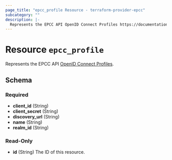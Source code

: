 ```yaml
---
page_title: "epcc_profile Resource - terraform-provider-epcc"
subcategory: ""
description: |-
  Represents the EPCC API OpenID Connect Profiles https://documentation.elasticpath.com/commerce-cloud/docs/api/single-sign-on/oidc-profiles/index.html.
---
```


# Resource `epcc_profile`

Represents the EPCC API [OpenID Connect Profiles](https://documentation.elasticpath.com/commerce-cloud/docs/api/single-sign-on/oidc-profiles/index.html).



<!-- schema generated by tfplugindocs -->
## Schema

### Required

- **client_id** (String)
- **client_secret** (String)
- **discovery_url** (String)
- **name** (String)
- **realm_id** (String)

### Read-Only

- **id** (String) The ID of this resource.


